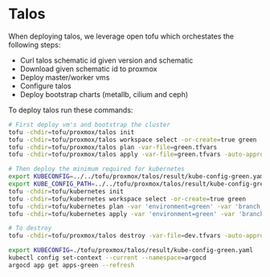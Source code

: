 # Talos
When deploying talos, we leverage open tofu which orchestates the following steps:
- Curl talos schematic id given version and schematic
- Download given schematic id to proxmox
- Deploy master/worker vms
- Configure talos
- Deploy bootstrap charts (metallb, cilium and ceph)


To deploy talos run these commands:
```bash
# First deploy vm's and bootstrap the cluster
tofu -chdir=tofu/proxmox/talos init
tofu -chdir=tofu/proxmox/talos workspace select -or-create=true green
tofu -chdir=tofu/proxmox/talos plan -var-file=green.tfvars
tofu -chdir=tofu/proxmox/talos apply -var-file=green.tfvars -auto-approve

# Then deploy the minimum required for kubernetes
export KUBECONFIG=../../tofu/proxmox/talos/result/kube-config-green.yaml
export KUBE_CONFIG_PATH=../../tofu/proxmox/talos/result/kube-config-green.yaml
tofu -chdir=tofu/kubernetes init
tofu -chdir=tofu/kubernetes workspace select -or-create=true green
tofu -chdir=tofu/kubernetes plan -var 'environment=green' -var 'branch_name=feature/refactor-cluster'
tofu -chdir=tofu/kubernetes apply -var 'environment=green' -var 'branch_name=feature/refactor-cluster' -auto-approve

# To destroy
tofu -chdir=tofu/proxmox/talos destroy -var-file=dev.tfvars -auto-approve
```

```bash
export KUBECONFIG=./tofu/proxmox/talos/result/kube-config-green.yaml
kubectl config set-context --current --namespace=argocd
argocd app get apps-green --refresh
```